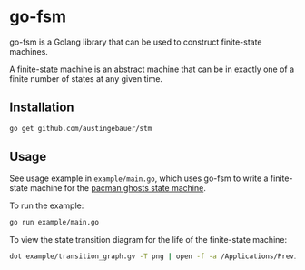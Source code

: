 # go-fsm

go-fsm is a Golang library that can be used to construct finite-state machines. 

A finite-state machine is an abstract machine that can be in exactly one of a finite number of states at any 
given time.

## Installation

```bash
go get github.com/austingebauer/stm
```

## Usage

See usage example in `example/main.go`, which uses go-fsm to write a finite-state machine for the 
[pacman ghosts state machine](https://bits.theorem.co/images/posts/2015-01-21-state-design-pacman-fsm.png).

To run the example:
```bash
go run example/main.go
```

To view the state transition diagram for the life of the finite-state machine:
```bash
dot example/transition_graph.gv -T png | open -f -a /Applications/Preview.app
```
